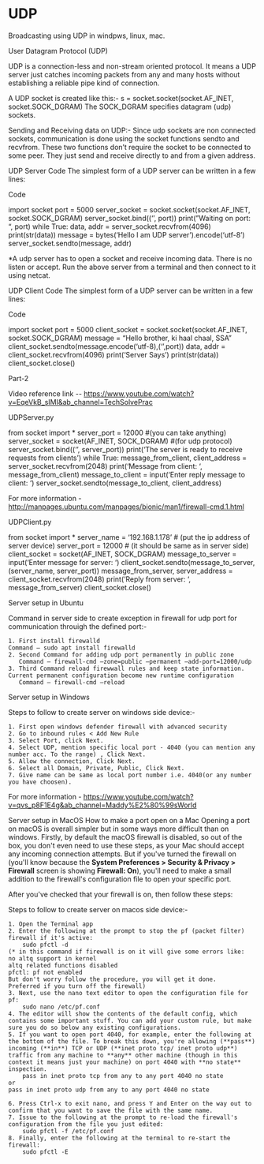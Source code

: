# UDP
Broadcasting using UDP in windpws, linux, mac.

User Datagram Protocol (UDP)

UDP is a connection-less and non-stream oriented protocol. It means a UDP server just catches incoming packets from any and many hosts without establishing a reliable pipe kind of connection.

A UDP socket is created like this:-
s = socket.socket(socket.AF_INET, socket.SOCK_DGRAM)
The SOCK_DGRAM specifies datagram (udp) sockets.

Sending and Receiving data on UDP:-
Since udp sockets are non connected sockets, communication is done using the socket functions sendto and recvfrom.
These two functions don’t require the socket to be connected to some peer. They just send and receive directly to and from a given address.

UDP Server Code
The simplest form of a UDP server can be written in a few lines:

Code

import socket
port = 5000
server_socket = socket.socket(socket.AF_INET, socket.SOCK_DGRAM)
server_socket.bind((‘’, port))
print(”Waiting on port: “, port)
while True:
	data, addr = server_socket.recvfrom(4096)
	print(str(data))
	message = bytes(‘Hello I am UDP server’).encode(‘utf-8’)
	server_socket.sendto(message, addr)

*A udp server has to open a socket and receive incoming data. There is no listen or accept. Run the above server from a terminal and then connect to it using netcat.

UDP Client Code
The simplest form of a UDP server can be written in a few lines:

Code

import socket
port = 5000
client_socket = socket.socket(socket.AF_INET, socket.SOCK_DGRAM)
message = “Hello brother, ki haal chaal, SSA”
client_socket.sendto(message.encode(‘utf-8),(‘’,port))
data, addr = client_socket.recvfrom(4096)
print(‘Server Says’)
print(str(data))
client_socket.close()


Part-2

Video reference link -- https://www.youtube.com/watch?v=EqeVkB_sIMI&ab_channel=TechSolvePrac


UDPServer.py

from socket import * 
server_port = 12000 #(you can take anything)
server_socket = socket(AF_INET, SOCK_DGRAM) #(for udp protocol)
server_socket.bind((‘’, server_port))
print(‘The server is ready to receive requests from clients’)
while True:
	message_from_client, client_address = server_socket.recvfrom(2048)
	print(‘Message from client: ‘, message_from_client)
	message_to_client = input(‘Enter reply message to client: ‘)
	server_socket.sendto(message_to_client, client_address)


For more information - http://manpages.ubuntu.com/manpages/bionic/man1/firewall-cmd.1.html


UDPClient.py

from socket import *
server_name = ‘192.168.1.178’ # (put the ip address of server device)
server_port = 12000 # (it should be same as in server side)
client_socket = socket(AF_INET, SOCK_DGRAM)
message_to_server = input(‘Enter message for server: ‘)
client_socket.sendto(message_to_server, (server_name, server_port))
message_from_server, server_address = client_socket.recvfrom(2048)
print(‘Reply from server: ‘, message_from_server)
client_socket.close()

Server setup in Ubuntu

Command in server side to create exception in firewall for udp port for communication throuigh the defined port:-

    1. First install firewalld
	Command – sudo apt install firewalld
    2. Second Command for adding udp port permanently in public zone
       Command – firewall-cmd –zone=public –permanent –add-port=12000/udp
    3. Third Command reload firewwall rules and keep state information. Current permanent configuration become new runtime configuration
       Command – firewall-cmd –reload

Server setup in Windows

Steps to follow to create server on windows side device:-

    1. First open windows defender firewall with advanced security
    2. Go to inbound rules < Add New Rule
    3. Select Port, click Next.
    4. Select UDP, mention specific local port - 4040 (you can mention any number acc. To the range) , Click Next.
    5. Allow the connection, Click Next.
    6. Select all Domain, Private, Public, Click Next.
    7. Give name can be same as local port number i.e. 4040(or any number you have choosen).
    
For more information - https://www.youtube.com/watch?v=qvs_p8F1E4g&ab_channel=Maddy%E2%80%99sWorld

Server setup in MacOS
How to make a port open on a Mac
Opening a port on macOS is overall simpler but in some ways more difficult than on windows. Firstly, by default the macOS firewall is disabled, so out of the box, you don't even need to use these steps, as your Mac should accept any incoming connection attempts.
But if you've turned the firewall on (you'll know because the **System Preferences > Security & Privacy > Firewall** screen is showing **Firewall: On**), you'll need to make a small addition to the firewall's configuration file to open your specific port.

After you've checked that your firewall is on, then follow these steps:

Steps to follow to create server on macos side device:-

    1. Open the Terminal app
    2. Enter the following at the prompt to stop the pf (packet filter) firewall if it's active:
    	sudo pfctl -d
	(* in this command if firewall is on it will give some errors like:
	no altq support in kernel 
	altq related functions disabled 
	pfctl: pf not enabled
	But don't worry follow the procedure, you will get it done.
	Preferred if you turn off the firewall)
    3. Next, use the nano text editor to open the configuration file for pf:
    	sudo nano /etc/pf.conf
    4. The editor will show the contents of the default config, which contains some important stuff. You can add your custom rule, but make sure you do so below any existing configurations.
    5. If you want to open port 4040, for example, enter the following at the bottom of the file. To break this down, you're allowing (**pass**) incoming (**in**) TCP or UDP (**inet proto tcp/ inet proto udp**) traffic from any machine to **any** other machine (though in this context it means just your machine) on port 4040 with **no state** inspection.
    	pass in inet proto tcp from any to any port 4040 no state
	or
	pass in inet proto udp from any to any port 4040 no state

    6. Press Ctrl-x to exit nano, and press Y and Enter on the way out to confirm that you want to save the file with the same name.
    7. Issue to the following at the prompt to re-load the firewall's configuration from the file you just edited:
    	sudo pfctl -f /etc/pf.conf
    8. Finally, enter the following at the terminal to re-start the firewall:
    	sudo pfctl -E

